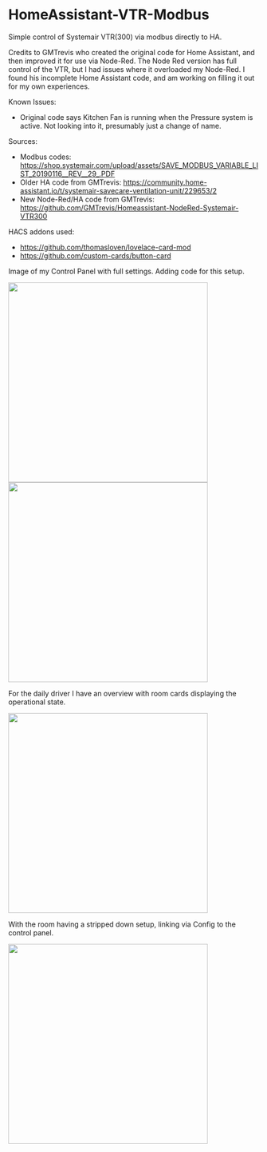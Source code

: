 # HomeAssistant-VTR-Modbus
Simple control of Systemair VTR(300) via modbus directly to HA.

Credits to GMTrevis who created the original code for Home Assistant, and then improved it for use via Node-Red.
The Node Red version has full control of the VTR, but I had issues where it overloaded my Node-Red. 
I found his incomplete Home Assistant code, and am working on filling it out for my own experiences.

Known Issues:
- Original code says Kitchen Fan is running when the Pressure system is active. Not looking into it, presumably just a change of name.



Sources:
* Modbus codes: https://shop.systemair.com/upload/assets/SAVE_MODBUS_VARIABLE_LIST_20190116__REV__29_.PDF
* Older HA code from GMTrevis: https://community.home-assistant.io/t/systemair-savecare-ventilation-unit/229653/2 
* New Node-Red/HA code from GMTrevis: https://github.com/GMTrevis/Homeassistant-NodeRed-Systemair-VTR300

HACS addons used:
* https://github.com/thomasloven/lovelace-card-mod
* https://github.com/custom-cards/button-card

Image of my Control Panel with full settings. Adding code for this setup.

<img src="https://user-images.githubusercontent.com/58105460/212387263-632d10fc-d7a7-40c7-b051-6ed2759dffb1.png" width="400">
<img src="https://user-images.githubusercontent.com/58105460/212387359-03e06af6-c36a-4640-ae46-f330819ebd80.png" width="400">


For the daily driver I have an overview with room cards displaying the operational state.

<img src="https://user-images.githubusercontent.com/58105460/211211807-b32b8dc6-8816-4dd9-9e3c-e7384acd6bf9.png" width="400">

With the room having a stripped down setup, linking via Config to the control panel.

<img src="https://user-images.githubusercontent.com/58105460/211211838-831058e2-42f3-409c-b5d5-5fb6a4974f4a.png" width="400">
